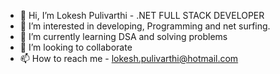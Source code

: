 - 👋 Hi, I’m Lokesh Pulivarthi - .NET FULL STACK DEVELOPER
- 👀 I’m interested in developing, Programming and net surfing.
- 🌱 I’m currently learning DSA and solving problems
- 💞️ I’m looking to collaborate
- 📫 How to reach me - lokesh.pulivarthi@hotmail.com

<!---
lokeshpulivarthi25 is a ✨ special ✨ repository because its `README.md` (this file) appears on your GitHub profile.
You can click the Preview link to take a look at your changes.
--->
